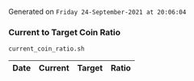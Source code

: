 Generated on `Friday 24-September-2021 at 20:06:04`

### Current to Target Coin Ratio
`current_coin_ratio.sh`

Date|Current|Target|Ratio
---|---|---|---
